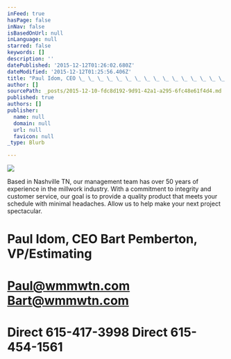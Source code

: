 ```yaml
---
inFeed: true
hasPage: false
inNav: false
isBasedOnUrl: null
inLanguage: null
starred: false
keywords: []
description: ''
datePublished: '2015-12-12T01:26:02.680Z'
dateModified: '2015-12-12T01:25:56.406Z'
title: "Paul Idom, CEO \_ \_ \_ \_ \_ \_ \_ \_ \_ \_ \_ \_ \_ \_ \_ \_ \_ \_ \_ \_ \_ \_ \_ \_ \_Bart Pemberton, VP/Estimating"
author: []
sourcePath: _posts/2015-12-10-fdc8d192-9d91-42a1-a295-6fc48e61f4d4.md
published: true
authors: []
publisher:
  name: null
  domain: null
  url: null
  favicon: null
_type: Blurb

---
```

![](https://the-grid-user-content.s3-us-west-2.amazonaws.com/6e94cc0b-6a03-4575-b0a7-edee9a652279.png)

Based in Nashville TN, our management team has over 50 years of experience in the millwork industry.  With a commitment to integrity and customer service, our goal is to provide a quality product that meets your schedule with minimal headaches. Allow us to help make your next project spectacular.

# Paul Idom, CEO                                                  Bart Pemberton, VP/Estimating

# Paul@wmmwtn.com                                           Bart@wmmwtn.com

# Direct 615-417-3998                                           Direct 615-454-1561